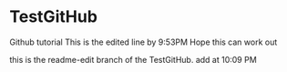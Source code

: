 # TestGitHub
Github tutorial
This is the edited line by 9:53PM
Hope this can work out


this is the  readme-edit branch of the TestGitHub.
add at 10:09 PM
